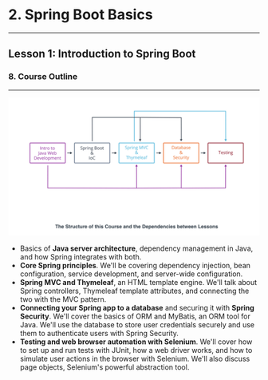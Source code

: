 # 2. Spring Boot Basics 
___

## Lesson 1: Introduction to Spring Boot 

### 8. Course Outline 

___



![Outline](png/outline.png)




* Basics of **Java server architecture**, dependency management in Java, and how Spring integrates with both.
* **Core Spring principles**. We'll be covering dependency injection, bean configuration, service development, and server-wide configuration.
* **Spring MVC and Thymeleaf**, an HTML template engine. We'll talk about Spring controllers, Thymeleaf template attributes, and connecting the two with the MVC pattern.
* **Connecting your Spring app to a database** and securing it with **Spring Security**. We'll cover the basics of ORM and MyBatis, an ORM tool for Java. We'll use the database to store user credentials securely and use them to authenticate users with Spring Security.
* **Testing and web browser automation with Selenium**. We'll cover how to set up and run tests with JUnit, how a web driver works, and how to simulate user actions in the browser with Selenium. We'll also discuss page objects, Selenium's powerful abstraction tool.